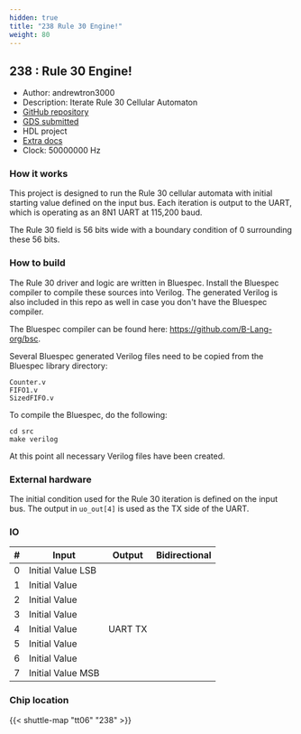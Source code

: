 ```yaml
---
hidden: true
title: "238 Rule 30 Engine!"
weight: 80
---
```


## 238 : Rule 30 Engine!

* Author: andrewtron3000
* Description: Iterate Rule 30 Cellular Automaton
* [GitHub repository](https://github.com/andrewtron3000/tt06-verilog-template)
* [GDS submitted](https://github.com/andrewtron3000/tt06-verilog-template/actions/runs/8747806238)
* HDL project
* [Extra docs]()
* Clock: 50000000 Hz

<!---

Rule 30 Engine!
-->


### How it works

This project is designed to run the Rule 30 cellular automata with initial starting value defined on the input bus.  Each iteration is output to the UART, which is operating as an 8N1 UART at 115,200 baud.

The Rule 30 field is 56 bits wide with a boundary condition of 0 surrounding these 56 bits.

### How to build

The Rule 30 driver and logic are written in Bluespec. Install the Bluespec compiler to compile these sources into Verilog.  The generated Verilog is also included in this repo as well in case you don't have the Bluespec compiler.

The Bluespec compiler can be found here: https://github.com/B-Lang-org/bsc.

Several Bluespec generated Verilog files need to be copied from the Bluespec library directory:

```
Counter.v
FIFO1.v
SizedFIFO.v
```

To compile the Bluespec, do the following:

```
cd src
make verilog
```

At this point all necessary Verilog files have been created.

### External hardware

The initial condition used for the Rule 30 iteration is defined on the input bus.  The output in `uo_out[4]` is used as the TX side of the UART.


### IO

| #             | Input    | Output   | Bidirectional   |
| ------------- | -------- | -------- | --------------- |
| 0 | Initial Value LSB  |   |      |
| 1 | Initial Value  |   |      |
| 2 | Initial Value  |   |      |
| 3 | Initial Value  |   |      |
| 4 | Initial Value  | UART TX  |      |
| 5 | Initial Value  |   |      |
| 6 | Initial Value  |   |      |
| 7 | Initial Value MSB  |   |      |


### Chip location

{{< shuttle-map "tt06" "238" >}}
